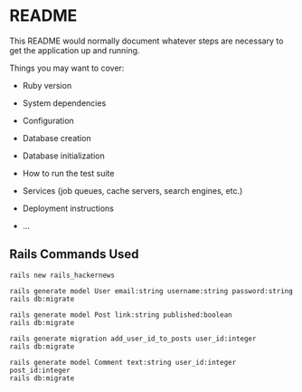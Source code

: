 # README

This README would normally document whatever steps are necessary to get the
application up and running.

Things you may want to cover:

* Ruby version

* System dependencies

* Configuration

* Database creation

* Database initialization

* How to run the test suite

* Services (job queues, cache servers, search engines, etc.)

* Deployment instructions

* ...

## Rails Commands Used
```
rails new rails_hackernews

rails generate model User email:string username:string password:string
rails db:migrate

rails generate model Post link:string published:boolean
rails db:migrate

rails generate migration add_user_id_to_posts user_id:integer
rails db:migrate

rails generate model Comment text:string user_id:integer post_id:integer
rails db:migrate
```
